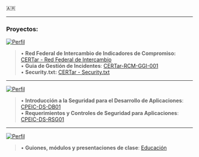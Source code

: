 🇦🇷





--- 
### Proyectos: ###  

[![Perfil](https://img.shields.io/badge/Proyectos%20realizados%20en%20-CERT.ar-blue?style=plastic&link=https://www.boletinoficial.gob.ar/detalleAviso/primera/241077/20210222)](https://www.boletinoficial.gob.ar/detalleAviso/primera/241077/20210222)  
>• **Red Federal de Intercambio de Indicadores de Compromiso:** [CERTar - Red Federal de Intercambio](https://github.com/cert-ar/Red-Federal-de-Intercambio)  
> • **Guia de Gestión de Incidentes**: [CERTar-RCM-GGI-001](https://github.com/cert-ar/Guias/blob/main/CERTar-RCM-GGI-001.pdf)  
>• **Security.txt:** [CERTar - Security.txt](https://github.com/cert-ar/security.txt/)  

---
[![Perfil](https://img.shields.io/badge/Documentos%20elaborados%20en%20-Proyectos_e_Investigaciones-blue?style=plastic&link=https://github.com/cpeic/Desarrollo-Seguro)](https://github.com/cpeic/Desarrollo-Seguro)  
 > • **Introducción a la Seguridad para el Desarrollo de Aplicaciones**: [CPEIC-DS-DB01](https://github.com/cpeic/Desarrollo-Seguro/blob/master/CPEIC-DS-DB01%20v1.pdf)  
 > • **Requerimientos y Controles de Seguridad para Aplicaciones**: [CPEIC-DS-RSG01](https://github.com/cpeic/Desarrollo-Seguro/blob/master/CPEIC-DS-RSG01%20v1.pdf)  
--- 
[![Perfil](https://img.shields.io/badge/Material%20para%20-Docencia-blue?style=plastic&link=https://github.com/cpeic/Educacion)](https://github.com/cpeic/Educacion)  

 > • **Guiones, módulos y presentaciones de clase**: [Educación](https://github.com/cpeic/Educacion) 
